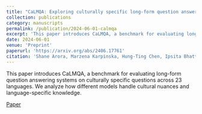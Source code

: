 ```yaml
---
title: "CaLMQA: Exploring culturally specific long-form question answering across 23 languages"
collection: publications
category: manuscripts
permalink: /publication/2024-06-01-calmqa
excerpt: 'This paper introduces CaLMQA, a benchmark for evaluating long-form question answering systems on culturally specific questions across 23 languages. We analyze how different models handle cultural nuances and language-specific knowledge.'
date: 2024-06-01
venue: 'Preprint'
paperurl: 'https://arxiv.org/abs/2406.17761'
citation: 'Shane Arora, Marzena Karpinska, Hung-Ting Chen, Ipsita Bhattacharjee, Mohit Iyyer, Eunsol Choi. (2024). &quot;CaLMQA: Exploring culturally specific long-form question answering across 23 languages.&quot; <i>Preprint</i>.'
---
```


This paper introduces CaLMQA, a benchmark for evaluating long-form question answering systems on culturally specific questions across 23 languages. We analyze how different models handle cultural nuances and language-specific knowledge.

[Paper](https://arxiv.org/abs/2406.17761) 